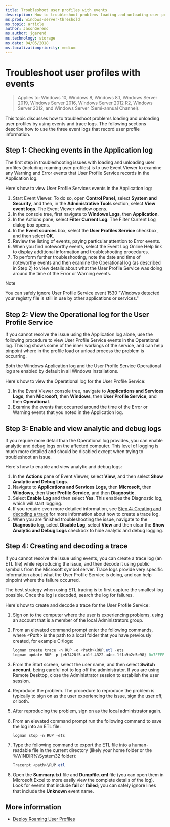 ```yaml
---
title: Troubleshoot user profiles with events
description: How to troubleshoot problems loading and unloading user profiles by using events and trace logs.
ms.prod: windows-server-threshold 
ms.topic: article 
author: JasonGerend 
ms.author: jgerend 
ms.technology: storage 
ms.date: 04/05/2018
ms.localizationpriority: medium
---
```

# Troubleshoot user profiles with events

>Applies to: Windows 10, Windows 8, Windows 8.1, Windows Server 2019, Windows Server 2016, Windows Server 2012 R2, Windows Server 2012, and Windows Server (Semi-annual Channel).

This topic discusses how to troubleshoot problems loading and unloading user profiles by using events and trace logs. The following sections describe how to use the three event logs that record user profile information.

## Step 1: Checking events in the Application log

The first step in troubleshooting issues with loading and unloading user profiles (including roaming user profiles) is to use Event Viewer to examine any Warning and Error events that User Profile Service records in the Application log.

Here's how to view User Profile Services events in the Application log:

1. Start Event Viewer. To do so, open **Control Panel**, select **System and Security**, and then, in the **Administrative Tools** section, select **View event logs**. The Event Viewer window opens.
2. In the console tree, first navigate to **Windows Logs**, then **Application**.
3. In the Actions pane, select **Filter Current Log**. The Filter Current Log dialog box opens.
4. In the **Event sources** box, select the **User Profiles Service** checkbox, and then select **OK**.
5. Review the listing of events, paying particular attention to Error events.
6. When you find noteworthy events, select the Event Log Online Help link to display additional information and troubleshooting procedures.
7. To perform further troubleshooting, note the date and time of noteworthy events and then examine the Operational log (as described in Step 2) to view details about what the User Profile Service was doing around the time of the Error or Warning events.

>[!NOTE]
>You can safely ignore User Profile Service event 1530 "Windows detected your registry file is still in use by other applications or services."

## Step 2: View the Operational log for the User Profile Service

If you cannot resolve the issue using the Application log alone, use the following procedure to view User Profile Service events in the Operational log. This log shows some of the inner workings of the service, and can help pinpoint where in the profile load or unload process the problem is occurring.

Both the Windows Application log and the User Profile Service Operational log are enabled by default in all Windows installations.

Here's how to view the Operational log for the User Profile Service:

1. In the Event Viewer console tree, navigate to **Applications and Services Logs**, then **Microsoft**, then **Windows**, then **User Profile Service**, and then **Operational**.
2. Examine the events that occurred around the time of the Error or Warning events that you noted in the Application log.

## Step 3: Enable and view analytic and debug logs

If you require more detail than the Operational log provides, you can enable analytic and debug logs on the affected computer. This level of logging is much more detailed and should be disabled except when trying to troubleshoot an issue.

Here's how to enable and view analytic and debug logs:

1. In the **Actions** pane of Event Viewer, select **View**, and then select **Show Analytic and Debug Logs**.
2. Navigate to **Applications and Services Logs**, then **Microsoft**, then **Windows**, then **User Profile Service**, and then **Diagnostic**.
3. Select **Enable Log** and then select **Yes**. This enables the Diagnostic log, which will start logging.
4. If you require even more detailed information, see [Step 4: Creating and decoding a trace](#step-4:-creating-and-decoding-a-trace) for more information about how to create a trace log.
5. When you are finished troubleshooting the issue, navigate to the **Diagnostic** log, select **Disable Log**, select **View** and then clear the **Show Analytic and Debug Logs** checkbox to hide analytic and debug logging.

## Step 4: Creating and decoding a trace

If you cannot resolve the issue using events, you can create a trace log (an ETL file) while reproducing the issue, and then decode it using public symbols from the Microsoft symbol server. Trace logs provide very specific information about what the User Profile Service is doing, and can help pinpoint where the failure occurred.

The best strategy when using ETL tracing is to first capture the smallest log possible. Once the log is decoded, search the log for failures.

Here's how to create and decode a trace for the User Profile Service:

1. Sign on to the computer where the user is experiencing problems, using an account that is a member of the local Administrators group.
2. From an elevated command prompt enter the following commands, where *\<Path\>* is the path to a local folder that you have previously created, for example C:\\logs:
        
    ```PowerShell
    logman create trace -n RUP -o <Path>\RUP.etl -ets
    logman update RUP -p {eb7428f5-ab1f-4322-a4cc-1f1a9b2c5e98} 0x7FFFFFFF 0x7 -ets
    ```
3. From the Start screen, select the user name, and then select **Switch account**, being careful not to log off the administrator. If you are using Remote Desktop, close the Administrator session to establish the user session.
4. Reproduce the problem. The procedure to reproduce the problem is typically to sign on as the user experiencing the issue, sign the user off, or both.
5. After reproducing the problem, sign on as the local administrator again.
6. From an elevated command prompt run the following command to save the log into an ETL file:
  
    ```PowerShell
    logman stop -n RUP -ets
    ```
7. Type the following command to export the ETL file into a human-readable file in the current directory (likely your home folder or the %WINDIR%\\System32 folder):
    
    ```PowerShell
    Tracerpt <path>\RUP.etl
    ```
8. Open the **Summary.txt** file and **Dumpfile.xml** file (you can open them in Microsoft Excel to more easily view the complete details of the log). Look for events that include **fail** or **failed**; you can safely ignore lines that include the **Unknown** event name.

## More information

* [Deploy Roaming User Profiles](deploy-roaming-user-profiles.md)